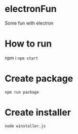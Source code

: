 # electronFun
Some fun with electron

# How to run
 npm i
 `npm start`

# Create package
`npm run package`

# Create installer
`node winstaller.js`

